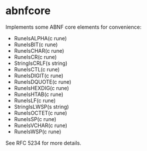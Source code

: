 # abnfcore

Implements some ABNF core elements for convenience:

  * RuneIsALPHA(c rune) 
  * RuneIsBIT(c rune) 
  * RuneIsCHAR(c rune)
  * RuneIsCR(c rune)
  * StringIsCRLF(s string)
  * RuneIsCTL(c rune)
  * RuneIsDIGIT(c rune)
  * RuneIsDQUOTE(c rune)
  * RuneIsHEXDIG(c rune)
  * RuneIsHTAB(c rune)
  * RuneIsLF(c rune)
  * StringIsLWSP(s string)
  * RuneIsOCTET(c rune)
  * RuneIsSP(c rune)
  * RuneIsVCHAR(c rune)
  * RuneIsWSP(c rune)

See RFC 5234 for more details.
